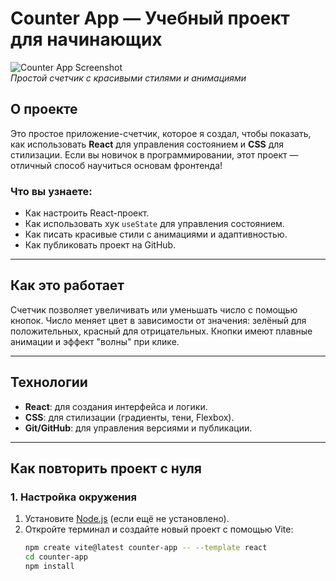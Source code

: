# Counter App — Учебный проект для начинающих

![Counter App Screenshot](screenshot_counter.jpg)  
*Простой счетчик с красивыми стилями и анимациями*

## О проекте
Это простое приложение-счетчик, которое я создал, чтобы показать, как использовать **React** для управления состоянием и **CSS** для стилизации. Если вы новичок в программировании, этот проект — отличный способ научиться основам фронтенда!

### Что вы узнаете:
- Как настроить React-проект.
- Как использовать хук `useState` для управления состоянием.
- Как писать красивые стили с анимациями и адаптивностью.
- Как публиковать проект на GitHub.

---

## Как это работает
Счетчик позволяет увеличивать или уменьшать число с помощью кнопок. Число меняет цвет в зависимости от значения: зелёный для положительных, красный для отрицательных. Кнопки имеют плавные анимации и эффект "волны" при клике.

---

## Технологии
- **React**: для создания интерфейса и логики.
- **CSS**: для стилизации (градиенты, тени, Flexbox).
- **Git/GitHub**: для управления версиями и публикации.

---

## Как повторить проект с нуля

### 1. Настройка окружения
1. Установите [Node.js](https://nodejs.org/) (если ещё не установлено).
2. Откройте терминал и создайте новый проект с помощью Vite:
   ```bash
   npm create vite@latest counter-app -- --template react
   cd counter-app
   npm install

